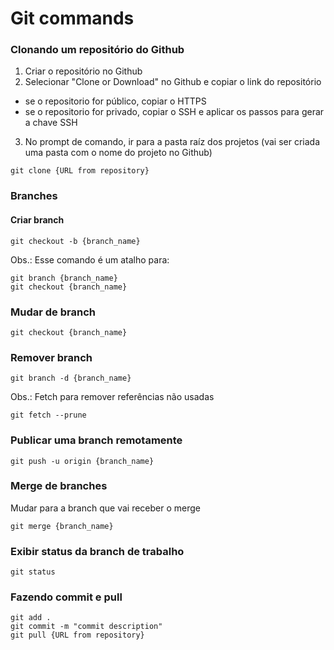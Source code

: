 # Git commands

### Clonando um repositório do Github
1) Criar o repositório no Github
2) Selecionar "Clone or Download" no Github e copiar o link do repositório 
- se o repositorio for público, copiar o HTTPS
- se o repositorio for privado, copiar o SSH e aplicar os passos para gerar a chave SSH
3) No prompt de comando, ir para a pasta raíz dos projetos (vai ser criada uma pasta com o nome do projeto no Github)
```
git clone {URL from repository}
```

### Branches
#### Criar branch
```
git checkout -b {branch_name}
```
Obs.: Esse comando é um atalho para:
```
git branch {branch_name}
git checkout {branch_name}
```

### Mudar de branch
```
git checkout {branch_name}
```

### Remover branch
```
git branch -d {branch_name}
```
Obs.: Fetch para remover referências não usadas
```
git fetch --prune
```

### Publicar uma branch remotamente
```
git push -u origin {branch_name}
```

### Merge de branches
Mudar para a branch que vai receber o merge
```
git merge {branch_name}
```

### Exibir status da branch de trabalho
```
git status
```

### Fazendo commit e pull
```
git add .
git commit -m "commit description"
git pull {URL from repository}
```
